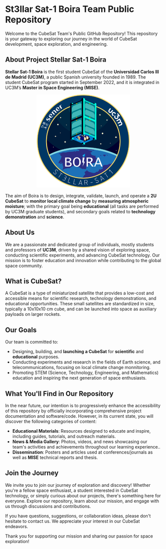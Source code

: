 # St3llar Sat-1 Boira Team Public Repository

Welcome to the CubeSat Team's Public GitHub Repository! This repository is your gateway to exploring our journey in the world of CubeSat development, space exploration, and engineering.

## About Project Stellar Sat-1 Boira

**Stellar Sat-1 Boira** is the first student CubeSat of the **Universidad Carlos III de Madrid (UC3M)**, a public Spanish university founded in 1989. The student CubeSat program started in September 2022, and it is integrated in UC3M’s **Master in Space Engineering (MISE)**. 

<p align="center"><img src="https://github.com/St3llarSat1-Boira/.github/blob/main/profile/ST3LLARsat1_BDR_TEAM_TEAMBADGE_00.png"/ width="300"></p> 

The aim of Boira is to design, integrate, validate, launch, and operate a **2U CubeSat** to **monitor local climate change** by **measuring atmospheric moisture**; with the primary goal being **educational** (all tasks are performed by UC3M graduate students), and secondary goals related to **technology demonstration** and **science**. 

## About Us

We are a passionate and dedicated group of individuals, mostly students and professors of **UC3M**, driven by a shared vision of exploring space, conducting scientific experiments, and advancing CubeSat technology. Our mission is to foster education and innovation while contributing to the global space community.

## What is CubeSat?

A CubeSat is a type of miniaturized satellite that provides a low-cost and accessible means for scientific research, technology demonstrations, and educational opportunities. These small satellites are standardized in size, typically a 10x10x10 cm cube, and can be launched into space as auxiliary payloads on larger rockets.

## Our Goals

Our team is committed to:

- Designing, building, and **launching a CubeSat** for **scientific** and **educational** purposes.
- Conducting experiments and research in the fields of Earth science, and telecommunications, focusing on local climate change monnitoring.
- Promoting STEM (Science, Technology, Engineering, and Mathematics) education and inspiring the next generation of space enthusiasts.

## What You'll Find in Our Repository

In the near future, our intention is to progressively enhance the accessibility of this repository by officially incorporating comprehensive project documentation and software/code. However, in its current state, you will discover the following categories of content:

- **Educational Materials**: Resources designed to educate and inspire, including guides, tutorials, and outreach materials.
- **News & Media Gallery**: Photos, videos, and news showcasing our team's activities and achievements throughout our learning experience..
- **Dissemination**: Posters and articles used at conferences/journals as well as **MISE** technical reports and thesis.

## Join the Journey

We invite you to join our journey of exploration and discovery! Whether you're a fellow space enthusiast, a student interested in CubeSat technology, or simply curious about our projects, there's something here for everyone. Explore our repository, learn about our mission, and engage with us through discussions and contributions.

If you have questions, suggestions, or collaboration ideas, please don't hesitate to contact us. We appreciate your interest in our CubeSat endeavors.

Thank you for supporting our mission and sharing our passion for space exploration!
